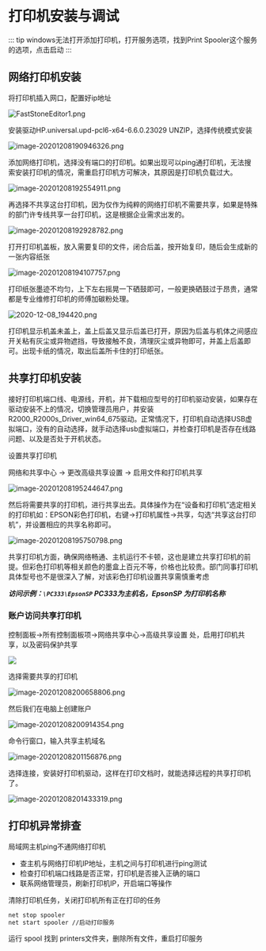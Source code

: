 # 打印机安装与调试

::: tip
windows无法打开添加打印机，打开服务选项，找到Print Spooler这个服务的选项，点击启动
:::

## 网络打印机安装

将打印机插入网口，配置好ip地址

![FastStoneEditor1.png](https://i.loli.net/2020/12/08/AN8TxVqbgnp67yP.png)

安装驱动HP.universal.upd-pcl6-x64-6.6.0.23029 UNZIP，选择传统模式安装

![image-20201208190946326.png](https://i.loli.net/2020/12/08/A58bjGO1rRJ2QuH.png)

添加网络打印机，选择没有端口的打印机。如果出现可以ping通打印机，无法搜索安装打印机的情况，需重启打印机方可解决，其原因是打印机负载过大。

![image-20201208192554911.png](https://i.loli.net/2020/12/08/G17u3iSqlzBPtTA.png)

再选择不共享这台打印机，因为仅作为纯粹的网络打印机不需要共享，如果是特殊的部门许专线共享一台打印机，这是根据企业需求出发的。

![image-20201208192928782.png](https://i.loli.net/2020/12/08/5gQ9H7lErpBbjta.png)



打开打印机盖板，放入需要复印的文件，闭合后盖，按开始复印，随后会生成新的一张内容纸张

![image-20201208194107757.png](https://i.loli.net/2020/12/09/xMdzQp3PfoUhJGj.png)

打印纸张墨迹不均匀，上下左右摇晃一下硒鼓即可，一般更换硒鼓过于昂贵，通常都是专业维修打印机的师傅加碳粉处理。

![2020-12-08_194420.png](https://i.loli.net/2020/12/08/zB7gIeUkifyMAKN.png)

打印机显示机盖未盖上，盖上后盖又显示后盖已打开，原因为后盖与机体之间感应开关粘有灰尘或异物遮挡，导致接触不良，清理灰尘或异物即可，并盖上后盖即可。出现卡纸的情况，取出后盖所卡住的打印纸张。

## 共享打印机安装

接好打印机端口线、电源线，开机，并下载相应型号的打印机驱动安装，如果存在驱动安装不上的情况，切换管理员用户，并安装R2000_R2000s_Driver_win64_675驱动。正常情况下，打印机自动选择USB虚拟端口，没有的自动选择，就手动选择usb虚拟端口，并检查打印机是否存在线路问题、以及是否处于开机状态。

设置共享打印机

网络和共享中心 -> 更改高级共享设置 -> 启用文件和打印机共享

![image-20201208195244647.png](https://i.loli.net/2020/12/08/qhBIXxZLcKawHMU.png)

然后将需要共享的打印机，进行共享出去。具体操作为在“设备和打印机”选定相关的打印机如：EPSON彩色打印机，右键->打印机属性->共享，勾选“共享这台打印机”，并设置相应的共享名称即可。

![image-20201208195750798.png](https://i.loli.net/2020/12/08/sLgUTMap8bNvP2G.png)

共享打印机方面，确保网络畅通、主机运行不卡顿，这也是建立共享打印机的前提。但彩色打印机等相关颜色的墨盒上百元不等，价格也比较贵。部门同事打印机具体型号也不是很深入了解，对该彩色打印机设置共享需慎重考虑

***访问示例：`\PC333\EpsonSP`   PC333为主机名，EpsonSP 为打印机名称***

### 账户访问共享打印机

控制面板->所有控制面板项->网络共享中心->高级共享设置 处，启用打印机共享，以及密码保护共享

![](https://i.loli.net/2020/12/08/L2UhepTf3AScbvO.png)

选择需要共享的打印机

![image-20201208200658806.png](https://i.loli.net/2020/12/08/A6wmEcJ4b9DXRQs.png)

然后我们在电脑上创建账户

![image-20201208200914354.png](https://i.loli.net/2020/12/08/9PeZTqJkFvx1ocm.png)

命令行窗口，输入共享主机域名

![image-20201208201156876.png](https://i.loli.net/2020/12/08/yGnX6oNBrTiS2Em.png)

选择连接，安装好打印机驱动，这样在打印文档时，就能选择远程的共享打印机了。

![image-20201208201433319.png](https://i.loli.net/2020/12/08/Rf4cJj8w7VtZQ5O.png)

## 打印机异常排查

局域网主机ping不通网络打印机

* 查主机与网络打印机IP地址，主机之间与打印机进行ping测试
* 检查打印机端口线路是否正常，打印机是否接入正确的端口
* 联系网络管理员，刷新打印机IP，开启端口等操作

清除打印机任务，关闭打印机所有正在打印的任务

```bat
net stop spooler
net start spooler //启动打印服务
```

运行 spool 找到 printers文件夹，删除所有文件，重启打印服务

